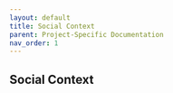 ```yaml
---
layout: default
title: Social Context
parent: Project-Specific Documentation
nav_order: 1
---
```


## Social Context
